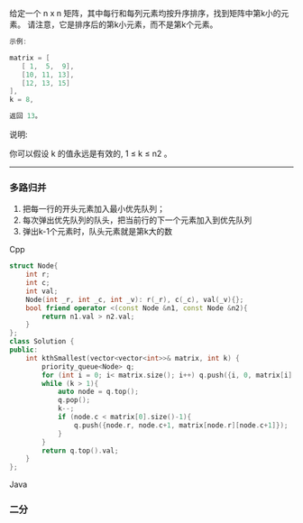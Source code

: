 给定一个 n x n 矩阵，其中每行和每列元素均按升序排序，找到矩阵中第k小的元素。
请注意，它是排序后的第k小元素，而不是第k个元素。

```cpp
示例:

matrix = [
   [ 1,  5,  9],
   [10, 11, 13],
   [12, 13, 15]
],
k = 8,

返回 13。
```

说明:

你可以假设 k 的值永远是有效的, 1 ≤ k ≤ n2 。

---

### 多路归并

1. 把每一行的开头元素加入最小优先队列；
2. 每次弹出优先队列的队头，把当前行的下一个元素加入到优先队列
3. 弹出k-1个元素时，队头元素就是第k大的数

Cpp

```cpp
struct Node{
    int r;
    int c;
    int val;
    Node(int _r, int _c, int _v): r(_r), c(_c), val(_v){};
    bool friend operator <(const Node &n1, const Node &n2){
        return n1.val > n2.val;
    }
};
class Solution {
public:
    int kthSmallest(vector<vector<int>>& matrix, int k) {
        priority_queue<Node> q;
        for (int i = 0; i< matrix.size(); i++) q.push({i, 0, matrix[i][0]});
        while (k > 1){
            auto node = q.top();
            q.pop();
            k--;
            if (node.c < matrix[0].size()-1){
                q.push({node.r, node.c+1, matrix[node.r][node.c+1]});
            }
        }
        return q.top().val;
    }
};
```

Java



### 二分
